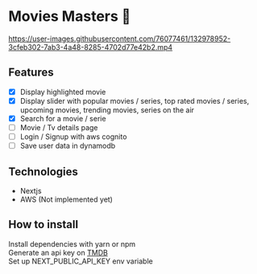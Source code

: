 # Movies Masters :movie_camera:

https://user-images.githubusercontent.com/76077461/132978952-3cfeb302-7ab3-4a48-8285-4702d77e42b2.mp4

## Features

- [x] Display highlighted movie
- [x] Display slider with popular movies / series, top rated movies / series, upcoming movies, trending movies, series on the air
- [x] Search for a movie / serie
- [ ] Movie / Tv details page
- [ ] Login / Signup with aws cognito
- [ ] Save user data in dynamodb

## Technologies

- Nextjs
- AWS (Not implemented yet)

## How to install

Install dependencies with yarn or npm<br>
Generate an api key on [TMDB](https://www.themoviedb.org/?language=pt-BR)<br>
Set up NEXT_PUBLIC_API_KEY env variable
